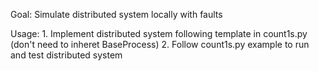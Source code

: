 Goal: Simulate distributed system locally with faults

Usage:
    1. Implement distributed system following template in count1s.py (don't need to inheret BaseProcess)
    2. Follow count1s.py example to run and test distributed system
